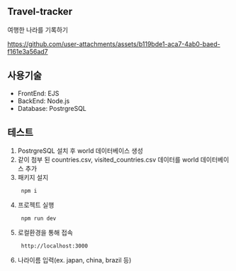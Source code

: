 ## Travel-tracker
여행한 나라를 기록하기


https://github.com/user-attachments/assets/b119bde1-aca7-4ab0-baed-f161e3a56ad7


## 사용기술
- FrontEnd: EJS
- BackEnd: Node.js
- Database: PostrgreSQL

## 테스트
1. PostrgreSQL 설치 후 world 데이터베이스 생성
2. 같이 첨부 된 countries.csv, visited_countries.csv 데이터를 world 데이터베이스 추가
3. 패키지 설지
   ```
    npm i
   ```
4. 프로젝트 실행
   ```
    npm run dev
   ```
5. 로컬환경을 통해 접속
   ```
    http://localhost:3000
   ```
6. 나라이름 입력(ex. japan, china, brazil 등)
